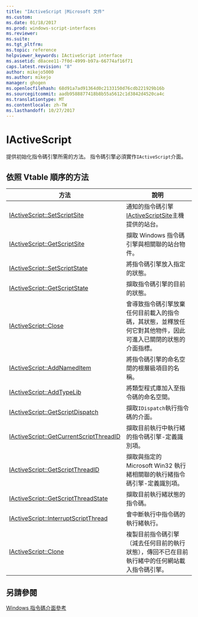 ```yaml
---
title: "IActiveScript |Microsoft 文件"
ms.custom: 
ms.date: 01/18/2017
ms.prod: windows-script-interfaces
ms.reviewer: 
ms.suite: 
ms.tgt_pltfrm: 
ms.topic: reference
helpviewer_keywords: IActiveScript interface
ms.assetid: d8acee11-7f0d-4999-b97a-66774af16f71
caps.latest.revision: "8"
author: mikejo5000
ms.author: mikejo
manager: ghogen
ms.openlocfilehash: 68d91a7ad91364d0c2133150d76cdb221929b16b
ms.sourcegitcommit: aadb9588877418b8b55a5612c1d3842d4520ca4c
ms.translationtype: MT
ms.contentlocale: zh-TW
ms.lasthandoff: 10/27/2017
---
```

# <a name="iactivescript"></a>IActiveScript
提供初始化指令碼引擎所需的方法。 指令碼引擎必須實作`IActiveScript`介面。  
  
## <a name="methods-in-vtable-order"></a>依照 Vtable 順序的方法  
  
|方法|說明|  
|------------|-----------------|  
|[IActiveScript::SetScriptSite](../../winscript/reference/iactivescript-setscriptsite.md)|通知的指令碼引擎[IActiveScriptSite](../../winscript/reference/iactivescriptsite.md)主機提供的站台。|  
|[IActiveScript::GetScriptSite](../../winscript/reference/iactivescript-getscriptsite.md)|擷取 Windows 指令碼引擎與相關聯的站台物件。|  
|[IActiveScript::SetScriptState](../../winscript/reference/iactivescript-setscriptstate.md)|將指令碼引擎放入指定的狀態。|  
|[IActiveScript::GetScriptState](../../winscript/reference/iactivescript-getscriptstate.md)|擷取指令碼引擎的目前的狀態。|  
|[IActiveScript::Close](../../winscript/reference/iactivescript-close.md)|會導致指令碼引擎放棄任何目前載入的指令碼，其狀態，並釋放任何它對其他物件，因此可進入已關閉的狀態的介面指標。|  
|[IActiveScript::AddNamedItem](../../winscript/reference/iactivescript-addnameditem.md)|將指令碼引擎的命名空間的根層級項目的名稱。|  
|[IActiveScript::AddTypeLib](../../winscript/reference/iactivescript-addtypelib.md)|將類型程式庫加入至指令碼的命名空間。|  
|[IActiveScript::GetScriptDispatch](../../winscript/reference/iactivescript-getscriptdispatch.md)|擷取`IDispatch`執行指令碼的介面。|  
|[IActiveScript::GetCurrentScriptThreadID](../../winscript/reference/iactivescript-getcurrentscriptthreadid.md)|擷取目前執行中執行緒的指令碼引擎-定義識別項。|  
|[IActiveScript::GetScriptThreadID](../../winscript/reference/iactivescript-getscriptthreadid.md)|擷取與指定的 Microsoft Win32 執行緒相關聯的執行緒指令碼引擎-定義識別項。|  
|[IActiveScript::GetScriptThreadState](../../winscript/reference/iactivescript-getscriptthreadstate.md)|擷取目前執行緒狀態的指令碼。|  
|[IActiveScript::InterruptScriptThread](../../winscript/reference/iactivescript-interruptscriptthread.md)|會中斷執行中指令碼的執行緒執行。|  
|[IActiveScript::Clone](../../winscript/reference/iactivescript-clone.md)|複製目前指令碼引擎 （減去任何目前的執行狀態），傳回不已在目前執行緒中的任何網站載入指令碼引擎。|  
  
## <a name="see-also"></a>另請參閱  
 [Windows 指令碼介面參考](../../winscript/reference/windows-script-interfaces-reference.md)
